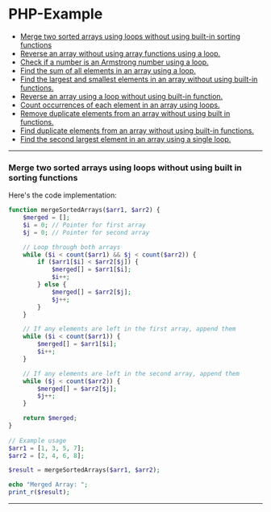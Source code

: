 # PHP-Example
- [Merge two sorted arrays using loops without using built-in sorting functions](merge-two-sorted-arrays-using-loops-without-using-built-in-sorting-functions)
- [Reverse an array without using array functions using a loop.](Reverse-an-array-without-using-array-functions-using-a-loop.)
- [Check if a number is an Armstrong number using a loop.](Check-if-a-number-is-an-Armstrong-number-using-a-loop.)
- [Find the sum of all elements in an array using a loop.](Find-the-sum-of-all-elements-in-an-array-using-a-oop.)
- [Find the largest and smallest elements in an array without using built-in functions.](Find-the-largest-and-smallest-elements-in-an-array-without-using-built-in-functions.)
- [Reverse an array using a loop without using built-in function.](Reverse-an-array-using-a-loop-without-using-built-in-function.)
- [Count occurrences of each element in an array using loops.](Count-occurrences-of-each-element-in-an-array-using-loops.)
- [Remove duplicate elements from an array without using built in functions.](Remove-duplicate-elements-from-an-array-without-using-built-in-functions.)
- [Find duplicate elements from an array without using built-in functions.](Find-duplicate-elements-from-an-array-without-using-built-in-functions.)
- [Find the second largest element in an array using a single loop.](Find-the-second-largest-element-in-an-array-using-a-single-loop.)
   
---
###  Merge two sorted arrays using loops without using built in sorting functions
Here's the code implementation:
```php
function mergeSortedArrays($arr1, $arr2) {
    $merged = [];
    $i = 0; // Pointer for first array
    $j = 0; // Pointer for second array

    // Loop through both arrays
    while ($i < count($arr1) && $j < count($arr2)) {
        if ($arr1[$i] < $arr2[$j]) {
            $merged[] = $arr1[$i];
            $i++;
        } else {
            $merged[] = $arr2[$j];
            $j++;
        }
    }

    // If any elements are left in the first array, append them
    while ($i < count($arr1)) {
        $merged[] = $arr1[$i];
        $i++;
    }

    // If any elements are left in the second array, append them
    while ($j < count($arr2)) {
        $merged[] = $arr2[$j];
        $j++;
    }

    return $merged;
}
   
// Example usage
$arr1 = [1, 3, 5, 7];
$arr2 = [2, 4, 6, 8];

$result = mergeSortedArrays($arr1, $arr2);

echo "Merged Array: ";
print_r($result);
```
---

